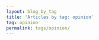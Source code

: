 ```yaml
---
layout: blog_by_tag
title: 'Articles by tag: opinion'
tag: opinion
permalink: tags/opinion/
---
```

